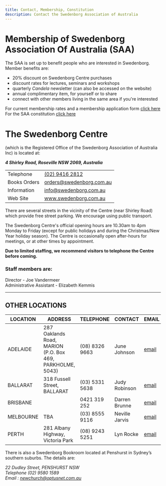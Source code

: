 ```yaml
---
title: Contact, Membership, Constitution
description: Contact the Swedenborg Association of Australia
---
```


# Membership of Swedenborg Association Of Australia (SAA)
The SAA is set up to benefit people who are interested in Swedenborg. Member benefits are:
- 20% discount on Swedenborg Centre purchases
- discount rates for lectures, seminars and workshops
- quarterly _Candela_ newsletter (can also be accessed on the website)
- annual complimentary item, for yourself or to share
- connect with other members living in the same area if you're interested

For current membership rates and a membership application form [click here](https://static.swedenborg.com.au/pdf/Membership_Application_Form.pdf)
For the SAA constitution [click here](https://static.swedenborg.com.au/pdf/constitution.pdf)

# The Swedenborg Centre
(which is the Registered Office of the Swedenborg Association of Australia Inc) is located at:

***4 Shirley Road, Roseville NSW  2069,  Australia***

|              |                                      |
| ------------ | ------------------------------------ |
| Telephone    | [(02) 9416 2812](tel://+61294162812) |
| Books Orders | orders@swedenborg.com.au             |
| Information  | info@swedenborg.com.au               |
| Web Site     | www.swedenborg.com.au                |


There are several streets in the vicinity of the Centre (near Shirley Road) which provide free street parking. We encourage using public transport.

The Swedenborg Centre's official opening hours are 10.30am to 4pm Monday to Friday (except for public holidays and during the Christmas/New Year holiday season). The Centre is occasionally open after-hours for meetings, or at other times by appointment.

**Due to limited staffing, we recommend visitors to telephone the Centre before coming.**

### Staff members are:

Director - Joe Vandermeer\
Administrative Assistant - Elizabeth Kemmis

---

## OTHER LOCATIONS

| LOCATION  | ADDRESS                                                   | TELEPHONE      | CONTACT        | EMAIL                                      |
| --------- | --------------------------------------------------------- | -------------- | -------------- | ------------------------------------------ |
| ADELAIDE  | 287 Oaklands Road, MARION (P.O. Box 469, PARKHOLME, 5043) | (08) 8326 9663 | June Johnson   | [email](mailto:junejohnson5@bigpond.com)   |
| BALLARAT  | 318 Fussell Street, BALLARAT                              | (03) 5331 5638 | Judy Robinson  | [email](mailto:lenrob@vic.chariot.net.au)  |
| BRISBANE  |                                                           | 0421 319 252   | Darren Brunne  | [email](mailto:drbrunne@gmail.com)         |
| MELBOURNE | TBA                                                       | (03) 8555 9116 | Neville Jarvis | [email](mailto:anjarvis72@optusnet.com.au) |
| PERTH     | 281 Albany Highway, Victoria Park                         | (08) 9243 5251 | Lyn Rocke      | [email](mailto:crocke@bigpond.net.au)      |

There is also a Swedenborg Bookroom located at Penshurst in Sydney’s southern suburbs. The details are:

*22 Dudley Street, PENSHURST NSW\
Telephone (02) 9580 1589\
Email : newchurch@optusnet.com.au*